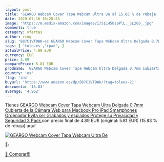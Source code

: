 ```yaml
---
layout: post
title: 'GEARGO Webcam Cover Tapa Webcam Ultra De al 15.83 % de rebaja'
date: 2020-07-16 10:28:53
image: 'https://m.media-amazon.com/images/I/51LH58zpPlL._SL200_.jpg'
comments: true
category: ofertas
author: ring
slug: 'B07C1VT9WH-es GEARGO Webcam Cover Tapa Webcam Ultra Delgada 0.7mm...'
tags: [ 'tole.es','ipad', ]
actualPrice: 4.89 EUR
currency: EUR
price: 4.89
comparePrice: 5.81 EUR
prodname: 'GEARGO Webcam Cover Tapa Webcam Ultra Delgada 0.7mm Cubierta de la Cámara Web para Macbook Pro  iPad  Smartphones  Ordenador  Evita ser Grabados y espiados Protege su Privacidad y Seguridad  3 Pack '
country: 'es'
flag: '🇪🇸'
buyurl: 'https://www.amazon.es/dp/B07C1VT9WH/?tag=tolees-21'
descuento: '15.83'
average: '4.962'
---
```


Tienes [GEARGO Webcam Cover Tapa Webcam Ultra Delgada 0.7mm Cubierta de la Cámara Web para Macbook Pro  iPad  Smartphones  Ordenador  Evita ser Grabados y espiados Protege su Privacidad y Seguridad  3 Pack ](https://www.amazon.es/dp/B07C1VT9WH/?tag=tolees-21) con precio final de  4.89 EUR (original: 5.81 EUR) (15.83 %  de rebaja) aqui!

[![GEARGO Webcam Cover Tapa Webcam Ultra De](https://m.media-amazon.com/images/I/51LH58zpPlL._SL200_.jpg)](https://www.amazon.es/dp/B07C1VT9WH/?tag=tolees-21)

🔎:


[🛒 Comprar!!!](https://www.amazon.es/dp/B07C1VT9WH/?tag=tolees-21)
